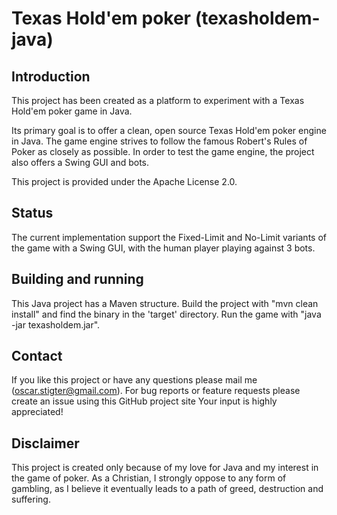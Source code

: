 # Texas Hold'em poker (texasholdem-java)

## Introduction

This project has been created as a platform to experiment with a Texas Hold'em poker game in Java.

Its primary goal is to offer a clean, open source Texas Hold'em poker engine in Java. The game engine strives to follow the famous Robert's Rules of Poker as closely as possible. In order to test the game engine, the project also offers a Swing GUI and bots.

This project is provided under the Apache License 2.0.

## Status

The current implementation support the Fixed-Limit and No-Limit variants of the game with a Swing GUI, with the human player playing against 3 bots.

## Building and running

This Java project has a Maven structure. Build the project with "mvn clean install" and find the binary in the 'target' directory. Run the game with "java -jar texasholdem.jar".

## Contact

If you like this project or have any questions please mail me (oscar.stigter@gmail.com). For bug reports or feature requests please create an issue using this GitHub project site Your input is highly appreciated!

## Disclaimer

This project is created only because of my love for Java and my interest in the game of poker. As a Christian, I strongly oppose to any form of gambling, as I believe it eventually leads to a path of greed, destruction and suffering.
